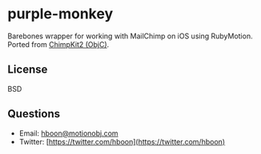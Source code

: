purple-monkey
=============

Barebones wrapper for working with MailChimp on iOS using RubyMotion. Ported from [ChimpKit2 (ObjC)](https://github.com/mailchimp/ChimpKit2).

License
---
BSD

Questions
---
* Email: [hboon@motionobj.com](mailto:hboon@motionobj.com)
* Twitter: [https://twitter.com/hboon](https://twitter.com/hboon)
